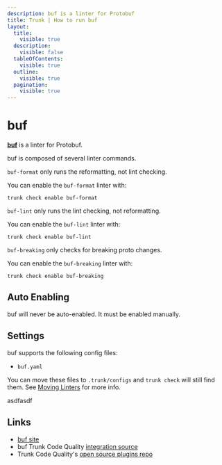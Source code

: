 ```yaml
---
description: buf is a linter for Protobuf
title: Trunk | How to run buf
layout:
  title:
    visible: true
  description:
    visible: false
  tableOfContents:
    visible: true
  outline:
    visible: true
  pagination:
    visible: true
---
```


# buf

[**buf**](https://github.com/bufbuild/buf#readme) is a linter for Protobuf.


buf is composed of several linter commands.
    
`buf-format` only runs the reformatting, not lint checking.

You can enable the `buf-format` linter with:

```shell
trunk check enable buf-format
```

`buf-lint` only runs the lint checking, not reformatting.

You can enable the `buf-lint` linter with:

```shell
trunk check enable buf-lint
```

`buf-breaking` only checks for breaking proto changes.

You can enable the `buf-breaking` linter with:

```shell
trunk check enable buf-breaking
```


## Auto Enabling

buf will never be auto-enabled. It must be enabled manually.

## Settings

buf supports the following config files:
* `buf.yaml`

You can move these files to `.trunk/configs` and `trunk check` will still find them. See [Moving Linters](../configure-linters.md#moving-linters) for more info.





asdfasdf



## Links

- [buf site](https://github.com/bufbuild/buf#readme)
- buf Trunk Code Quality [integration source](https://github.com/trunk-io/plugins/tree/main/linters/buf)
- Trunk Code Quality's [open source plugins repo](https://github.com/trunk-io/plugins/tree/main)
